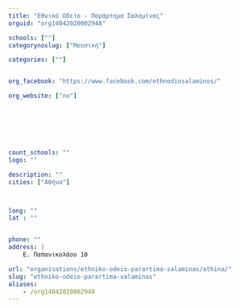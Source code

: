 ```yaml
---
title: "Εθνικό Ωδείο - Παράρτημα Σαλαμίνας"
orguid: "org14042020002948"

schools: [""]
categorynoslug: ["Μουσική"]

categories: [""]


org_facebook: "https://www.facebook.com/ethnodiosalaminos/"

org_website: ["no"]







count_schools: ""
logo: ""

description: ""
cities: ["Αθήνα"]



long: ""
lat : ""


phone: ""
address: |
    Ε. Παπανικολάου 10

url: "organisations/ethniko-odeio-parartima-salaminas/athina/"
slug: "ethniko-odeio-parartima-salaminas"
aliases:
    - /org14042020002948
---
```



